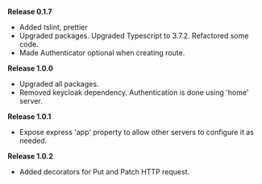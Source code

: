 **Release 0.1.7**

- Added tslint, prettier
- Upgraded packages. Upgraded Typescript to 3.7.2. Refactored some code.
- Made Authenticator optional when creating route.

**Release 1.0.0**

- Upgraded all packages.
- Removed keycloak dependency. Authentication is done using 'home' server.

**Release 1.0.1**

- Expose express 'app' property to allow other servers to configure it as needed.

**Release 1.0.2**

- Added decorators for Put and Patch HTTP request.
